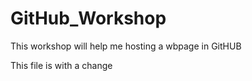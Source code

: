# GitHub_Workshop

This workshop will help me hosting a wbpage in GitHUB


This file is with a change

